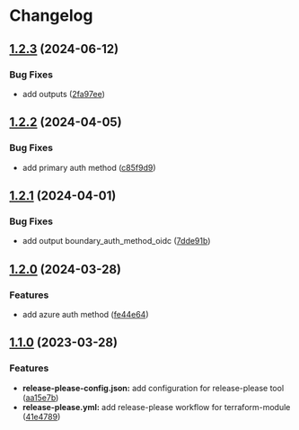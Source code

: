 # Changelog

## [1.2.3](https://github.com/releaseband/terraform-boundary-config/compare/v1.2.2...v1.2.3) (2024-06-12)


### Bug Fixes

* add outputs ([2fa97ee](https://github.com/releaseband/terraform-boundary-config/commit/2fa97ee8be2a2193d01e12130281e2374b9fd042))

## [1.2.2](https://github.com/releaseband/terraform-boundary-config/compare/v1.2.1...v1.2.2) (2024-04-05)


### Bug Fixes

* add primary auth method ([c85f9d9](https://github.com/releaseband/terraform-boundary-config/commit/c85f9d9cb22e389acdd497560f9a808c1a2402ba))

## [1.2.1](https://github.com/releaseband/terraform-boundary-config/compare/v1.2.0...v1.2.1) (2024-04-01)


### Bug Fixes

* add output boundary_auth_method_oidc ([7dde91b](https://github.com/releaseband/terraform-boundary-config/commit/7dde91bdcc22c18d85ba0ab4cb3381f02bb56585))

## [1.2.0](https://github.com/releaseband/terraform-boundary-config/compare/v1.1.0...v1.2.0) (2024-03-28)


### Features

* add azure auth method ([fe44e64](https://github.com/releaseband/terraform-boundary-config/commit/fe44e640c23ab5042de08df038cb734a3977eb06))

## [1.1.0](https://github.com/releaseband/terraform-boundary-config/compare/v1.0.1...v1.1.0) (2023-03-28)


### Features

* **release-please-config.json:** add configuration for release-please tool ([aa15e7b](https://github.com/releaseband/terraform-boundary-config/commit/aa15e7b00ce2f1695ee2d7b47d9d173259eed458))
* **release-please.yml:** add release-please workflow for terraform-module ([41e4789](https://github.com/releaseband/terraform-boundary-config/commit/41e47899e9814b8de24501f71bc7f47879790733))
